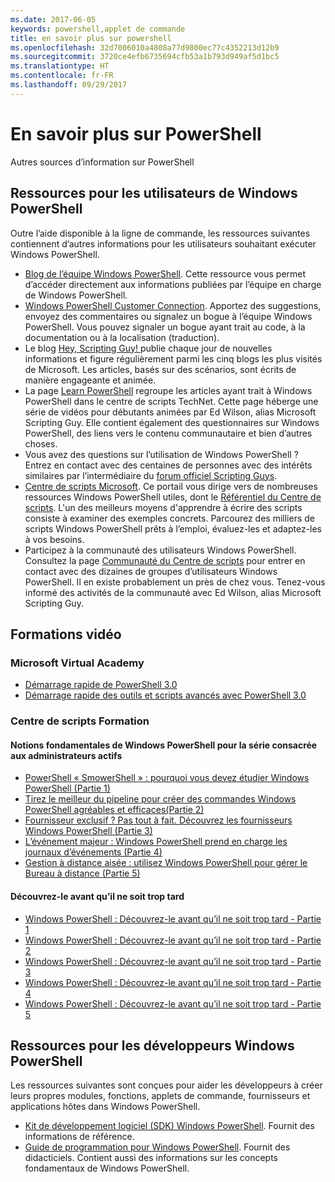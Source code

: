 ```yaml
---
ms.date: 2017-06-05
keywords: powershell,applet de commande
title: en savoir plus sur powershell
ms.openlocfilehash: 32d7006010a4808a77d9800ec77c4352213d12b9
ms.sourcegitcommit: 3720ce4efb6735694cfb53a1b793d949af5d1bc5
ms.translationtype: HT
ms.contentlocale: fr-FR
ms.lasthandoff: 09/29/2017
---
```

# <a name="more-powershell-learning"></a>En savoir plus sur PowerShell

Autres sources d’information sur PowerShell  

## <a name="resources-for-windows-powershell-users"></a>Ressources pour les utilisateurs de Windows PowerShell

Outre l’aide disponible à la ligne de commande, les ressources suivantes contiennent d’autres informations pour les utilisateurs souhaitant exécuter Windows PowerShell.

- [Blog de l’équipe Windows PowerShell](http://blogs.msdn.com/b/powershell/). Cette ressource vous permet d’accéder directement aux informations publiées par l’équipe en charge de Windows PowerShell.
- [Windows PowerShell Customer Connection](http://Connect.Microsoft.com/PowerShell). Apportez des suggestions, envoyez des commentaires ou signalez un bogue à l’équipe Windows PowerShell. Vous pouvez signaler un bogue ayant trait au code, à la documentation ou à la localisation (traduction).
- Le blog [Hey, Scripting Guy! ](https://blogs.technet.microsoft.com/heyscriptingguy/)publie chaque jour de nouvelles informations et figure régulièrement parmi les cinq blogs les plus visités de Microsoft. Les articles, basés sur des scénarios, sont écrits de manière engageante et animée.
- La page [Learn PowerShell](https://blogs.technet.microsoft.com/heyscriptingguy/2015/01/04/weekend-scripter-the-best-ways-to-learn-powershell/) regroupe les articles ayant trait à Windows PowerShell dans le centre de scripts TechNet. Cette page héberge une série de vidéos pour débutants animées par Ed Wilson, alias Microsoft Scripting Guy. Elle contient également des questionnaires sur Windows PowerShell, des liens vers le contenu communautaire et bien d’autres choses.
- Vous avez des questions sur l’utilisation de Windows PowerShell ? Entrez en contact avec des centaines de personnes avec des intérêts similaires par l’intermédiaire du [forum officiel Scripting Guys](http://social.technet.microsoft.com/forums/itcg/threads/).
- [Centre de scripts Microsoft](https://technet.microsoft.com/scriptcenter). Ce portail vous dirige vers de nombreuses ressources Windows PowerShell utiles, dont le [Référentiel du Centre de scripts](http://gallery.technet.microsoft.com/scriptcenter/). L'un des meilleurs moyens d'apprendre à écrire des scripts consiste à examiner des exemples concrets. Parcourez des milliers de scripts Windows PowerShell prêts à l’emploi, évaluez-les et adaptez-les à vos besoins.
- Participez à la communauté des utilisateurs Windows PowerShell. Consultez la page [Communauté du Centre de scripts](https://technet.microsoft.com/scriptcenter/hh182567.aspx) pour entrer en contact avec des dizaines de groupes d’utilisateurs Windows PowerShell. Il en existe probablement un près de chez vous. Tenez-vous informé des activités de la communauté avec Ed Wilson, alias Microsoft Scripting Guy.

## <a name="video-training"></a>Formations vidéo

### <a name="microsoft-virtual-academy"></a>Microsoft Virtual Academy
- [Démarrage rapide de PowerShell 3.0](https://mva.microsoft.com/en-US/training-courses/getting-started-with-powershell-30-jump-start-8276)
- [Démarrage rapide des outils et scripts avancés avec PowerShell 3.0](https://mva.microsoft.com/en-US/training-courses/advanced-tools-scripting-with-powershell-30-jump-start-8231)

### <a name="script-center-learn"></a>Centre de scripts Formation
#### <a name="windows-powershell-essentials-for-the-busy-admin-series"></a>Notions fondamentales de Windows PowerShell pour la série consacrée aux administrateurs actifs
- [PowerShell « SmowerShell » : pourquoi vous devez étudier Windows PowerShell &#40;Partie 1&#41;](http://dlbmodigital.microsoft.com/webcasts/wmv/23976_Dnl_L.wmv)
- [Tirez le meilleur du pipeline pour créer des commandes Windows PowerShell agréables et efficaces&#40;Partie 2&#41;](http://dlbmodigital.microsoft.com/webcasts/wmv/23977_Dnl_L.wmv)
- [Fournisseur exclusif ? Pas tout à fait. Découvrez les fournisseurs Windows PowerShell &#40;Partie 3&#41;](http://dlbmodigital.microsoft.com/webcasts/wmv/23978_Dnl_L.wmv)
- [L’événement majeur : Windows PowerShell prend en charge les journaux d’événements &#40;Partie 4&#41;](http://dlbmodigital.microsoft.com/webcasts/wmv/23979_Dnl_L.wmv)
- [Gestion à distance aisée : utilisez Windows PowerShell pour gérer le Bureau à distance &#40;Partie 5&#41;](http://dlbmodigital.microsoft.com/webcasts/wmv/23980_Dnl_L.wmv)

#### <a name="learn-it-now-before-its-an-emergency"></a>Découvrez-le avant qu’il ne soit trop tard
- [Windows PowerShell : Découvrez-le avant qu’il ne soit trop tard - Partie 1](http://dlbmodigital.microsoft.com/webcasts/wmv/1032481530_Dnl_L.wmv)
- [Windows PowerShell : Découvrez-le avant qu’il ne soit trop tard - Partie 2](http://dlbmodigital.microsoft.com/webcasts/wmv/1032481542_Dnl_L.wmv)
- [Windows PowerShell : Découvrez-le avant qu’il ne soit trop tard - Partie 3](http://dlbmodigital.microsoft.com/webcasts/wmv/1032481548_Dnl_L.wmv)
- [Windows PowerShell : Découvrez-le avant qu’il ne soit trop tard - Partie 4](http://dlbmodigital.microsoft.com/webcasts/wmv/1032481552_Dnl_L.wmv)
- [Windows PowerShell : Découvrez-le avant qu’il ne soit trop tard - Partie 5](http://dlbmodigital.microsoft.com/webcasts/wmv/1032481554_Dnl_L.wmv)

## <a name="resources-for-windows-powershell-developers"></a>Ressources pour les développeurs Windows PowerShell

Les ressources suivantes sont conçues pour aider les développeurs à créer leurs propres modules, fonctions, applets de commande, fournisseurs et applications hôtes dans Windows PowerShell.

- [Kit de développement logiciel (SDK) Windows PowerShell](http://go.microsoft.com/fwlink/p/?LinkID=89595). Fournit des informations de référence.
- [Guide de programmation pour Windows PowerShell](http://go.microsoft.com/fwlink/p/?LinkID=89596). Fournit des didacticiels. Contient aussi des informations sur les concepts fondamentaux de Windows PowerShell.

